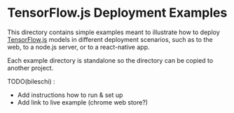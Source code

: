 # TensorFlow.js Deployment Examples

This directory contains simple examples meant to illustrate how to deploy
[TensorFlow.js](http://js.tensorflow.org) models in different deployment
scenarios, such as to the web, to a node.js server, or to a react-native
app.

Each example directory is standalone so the directory can be copied
to another project.


TODO(bileschi) :
*  Add instructions how to run & set up
*  Add link to live example (chrome web store?)
